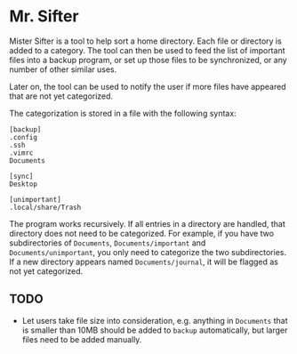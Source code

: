 Mr. Sifter
==========

Mister Sifter is a tool to help sort a home directory.  Each file or directory
is added to a category.  The tool can then be used to feed the list of
important files into a backup program, or set up those files to be
synchronized, or any number of other similar uses.

Later on, the tool can be used to notify the user if more files have appeared
that are not yet categorized.

The categorization is stored in a file with the following syntax:

```
[backup]
.config
.ssh
.vimrc
Documents

[sync]
Desktop

[unimportant]
.local/share/Trash
```

The program works recursively.  If all entries in a directory are handled, that
directory does not need to be categorized.  For example, if you have two
subdirectories of `Documents`, `Documents/important` and
`Documents/unimportant`, you only need to categorize the two subdirectories.
If a new directory appears named `Documents/journal`, it will be flagged as not
yet categorized.

TODO
----

* Let users take file size into consideration, e.g. anything in `Documents`
  that is smaller than 10MB should be added to `backup` automatically, but
  larger files need to be added manually.
